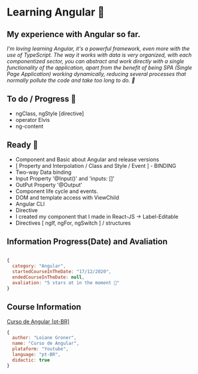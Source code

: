 # Learning Angular 🚀

## My experience with Angular so far.

_I'm loving learning Angular, it's a powerful framework, even more with the use of TypeScript. The way it works with data is very organized, with each componentized sector, you can abstract and work directly with a single functionality of the application, apart from the benefit of being SPA (Single Page Application) working dynamically, reducing several processes that normally pollute the code and take too long to do. 🥰_

## To do / Progress 💜

- ngClass, ngStyle [directive]
- operator Elvis
- ng-content

## Ready 💖

- Component and Basic about Angular and release versions
- [ Property and Interpolation / Class and Style / Event ] - BINDING
- Two-way Data binding
- Input Property '@Input()' and 'inputs: []'
- OutPut Property '@Output'
- Component life cycle and events.
- DOM and template access with ViewChild
- Angular CLI
- Directive
- I created my component that I made in React-JS -> Label-Editable
- Directives [ ngIf, ngFor, ngSwitch ] / structures

## Information Progress(Date) and Avaliation

``` javascript

{
  category: "Angular",
  startedCourseInTheDate: "17/12/2020",
  endedCourseInTheDate: null,
  avaliation: "5 stars at in the moment 🚀"
}

```

## Course Information
[Curso de Angular [pt-BR]](https://www.youtube.com/watch?v=tPOMG0D57S0&list=PLGxZ4Rq3BOBoSRcKWEdQACbUCNWLczg2G&index=1&ab_channel=LoianeGroner)
``` javascript
{
  author: "Loiane Groner",
  name: "Curso de Angular",
  plataform: "Youtube",
  language: "pt-BR",
  didactic: true
}
```
